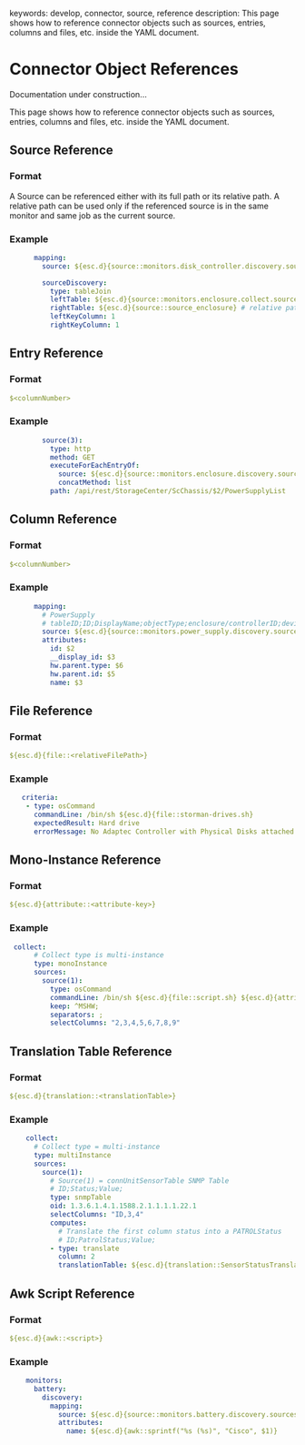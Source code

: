 keywords: develop, connector, source, reference
description: This page shows how to reference connector objects such as sources, entries, columns and files, etc. inside the YAML document.

# Connector Object References

<div class="alert alert-warning"><span class="fa-solid fa-person-digging"></span> Documentation under construction...</div>

<!-- MACRO{toc|fromDepth=1|toDepth=1|id=toc} -->

This page shows how to reference connector objects such as sources, entries, columns and files, etc. inside the YAML document.

## Source Reference

### Format

A Source can be referenced either with its full path or its relative path. A relative path can be used only if the referenced source is in the same monitor and same job as the current source.

### Example

```yaml
      mapping:
        source: ${esc.d}{source::monitors.disk_controller.discovery.sources.source_discovery}
```

```yaml
        sourceDiscovery:
          type: tableJoin
          leftTable: ${esc.d}{source::monitors.enclosure.collect.sources.source_chassis} # full path for a source in another monitor
          rightTable: ${esc.d}{source::source_enclosure} # relative path
          leftKeyColumn: 1
          rightKeyColumn: 1
```

## Entry Reference

### Format

```yaml
$<columnNumber>
```

### Example

```yaml
        source(3):
          type: http
          method: GET
          executeForEachEntryOf:
            source: ${esc.d}{source::monitors.enclosure.discovery.sources.source(2)}
            concatMethod: list
          path: /api/rest/StorageCenter/ScChassis/$2/PowerSupplyList
```

## Column Reference

### Format

```yaml
$<columnNumber>
```

### Example

```yaml
      mapping:
        # PowerSupply
        # tableID;ID;DisplayName;objectType;enclosure/controllerID;deviceType
        source: ${esc.d}{source::monitors.power_supply.discovery.sources.source(4)}
        attributes:
          id: $2
          __display_id: $3
          hw.parent.type: $6
          hw.parent.id: $5
          name: $3
```

## File Reference

### Format

```yaml
${esc.d}{file::<relativeFilePath>}
```

### Example

```yaml
   criteria:
    - type: osCommand
      commandLine: /bin/sh ${esc.d}{file::storman-drives.sh}
      expectedResult: Hard drive
      errorMessage: No Adaptec Controller with Physical Disks attached or not enough rights to execute arcconf.
```

## Mono-Instance Reference

### Format

```yaml
${esc.d}{attribute::<attribute-key>}
```

### Example

```yaml
 collect:
      # Collect type is multi-instance
      type: monoInstance
      sources:
        source(1):
          type: osCommand
          commandLine: /bin/sh ${esc.d}{file::script.sh} ${esc.d}{attribute::id}
          keep: ^MSHW;
          separators: ;
          selectColumns: "2,3,4,5,6,7,8,9"
```

## Translation Table Reference

### Format

```yaml
${esc.d}{translation::<translationTable>}
```

### Example

```yaml
    collect:
      # Collect type = multi-instance
      type: multiInstance
      sources:
        source(1):
          # Source(1) = connUnitSensorTable SNMP Table
          # ID;Status;Value;
          type: snmpTable
          oid: 1.3.6.1.4.1.1588.2.1.1.1.1.22.1
          selectColumns: "ID,3,4"
          computes:
            # Translate the first column status into a PATROLStatus
            # ID;PatrolStatus;Value;
          - type: translate
            column: 2
            translationTable: ${esc.d}{translation::SensorStatusTranslationTable}
```

## Awk Script Reference

### Format

```yaml
${esc.d}{awk::<script>}
```

### Example

```yaml
    monitors:
      battery:
        discovery:
          mapping:
            source: ${esc.d}{source::monitors.battery.discovery.sources.source(1)}
            attributes:
              name: ${esc.d}{awk::sprintf("%s (%s)", "Cisco", $1)}
```
